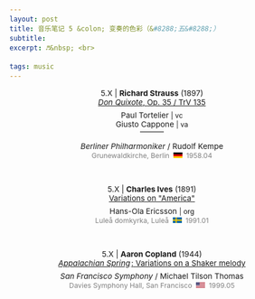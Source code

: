```yaml
---
layout: post
title: 音乐笔记 5 &colon; 变奏的色彩（&#8288;五&#8288;）
subtitle: 
excerpt: ♬&nbsp; <br>

tags: music
---
```



<p style="text-align:center; font-size:0.97em">
	5.X | <b>Richard Strauss</b> (1897) <br>
<a href='https://www.youtube.com/watch?v=uOYELHlIJ6g&list=OLAK5uy_nAopJqhKjcxbS9AkqVK6oN8I9HoM-ippI&index=1'>
	<i>Don Quixote</i>, <nobr>Op. 35 / TrV 135</nobr> </a> </p>

<p style="margin-bottom:-0.5em"> </p>

<p style="text-align:center; font-size:0.97em">
	Paul Tortelier 
	<span style="font-size:0.9em">| vc</span> <br> 
	Giusto Cappone
	<span style="font-size:0.9em">| va</span> </p>

<p style="text-align:center; margin-bottom:-0.25em; margin-top:-1.25em"> ——— </p>

<p style="text-align:center; font-size:0.97em"> 
<i>Berliner Philharmoniker</i> / <nobr>Rudolf Kempe</nobr> <br>
<span style="font-size:0.9em; color:grey">
	Grunewaldkirche, <nobr>Berlin &nbsp;<img src="/assets/img/flags/de.png" height="10.5" width="16"/>&nbsp; 1958.04 </nobr></span> </p>

<br>



<p style="text-align:center; font-size:0.97em">
	5.X | <b>Charles Ives</b> (1891) <br>
<a href='https://www.youtube.com/watch?v=OiMJWU2_RTQ&list=OLAK5uy_lHgl5xNg4sWwgx2S6cUsAKJr2GFOMomxc&index=1'>
	Variations on "America" </a> </p>

<p style="margin-bottom:-0.5em"> </p>

<p style="text-align:center; font-size:0.97em"> 
	Hans-Ola Ericsson 
	<span style="font-size:0.9em">| org</span> <br> 
<span style="font-size:0.9em; color:grey">
	Luleå domkyrka, <nobr>Luleå &nbsp;<img src="/assets/img/flags/sv.png" height="10.5" width="16"/>&nbsp; 1991.01 </nobr></span> </p>

<br>



<p style="text-align:center; font-size:0.97em">
	5.X | <b>Aaron Copland</b> (1944) <br>
<a href='https://www.youtube.com/watch?v=XiMI0c41ycM&list=OLAK5uy_n8t9nTdBqatT-J9YEFmowe91wjeksT-Ps&index=2&t=1129s'>
	<i>Appalachian Spring</i><span style="margin-left:0.15em">:</span> <nobr>Variations on a Shaker melody</nobr> </a> </p>

<p style="margin-bottom:-0.5em"> </p>

<p style="text-align:center; font-size:0.97em">
<i>San Francisco Symphony</i> / <nobr>Michael Tilson Thomas</nobr> <br>
<span style="font-size:0.9em; color:grey">
	Davies Symphony Hall, <nobr>San Francisco &nbsp;<img src="/assets/img/flags/us.png" height="10.5" width="16"/>&nbsp; 1999.05 </nobr></span> </p>

<br>







